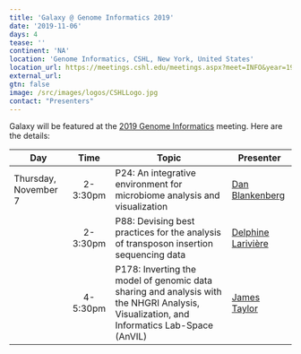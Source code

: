 ```yaml
---
title: 'Galaxy @ Genome Informatics 2019'
date: '2019-11-06'
days: 4
tease: ''
continent: 'NA'
location: 'Genome Informatics, CSHL, New York, United States'
location_url: https://meetings.cshl.edu/meetings.aspx?meet=INFO&year=19
external_url: 
gtn: false
image: /src/images/logos/CSHLLogo.jpg
contact: "Presenters"
---
```


Galaxy will be featured at the [2019 Genome Informatics](https://meetings.cshl.edu/abstracts.aspx?meet=INFO&year=19) meeting.  Here are the details:

| Day | Time | Topic | Presenter |
| ---- | :----: | ---- | ---- |
| Thursday, November 7 | 2-3:30pm | P24: An integrative environment for microbiome analysis and visualization | [Dan Blankenberg](/people/dan/) |
| | 2-3:30pm | P88: Devising best practices for the analysis of transposon insertion sequencing data | [Delphine Larivière](/people/delphine-lariviere/) |
| | 4-5:30pm | P178: Inverting the model of genomic data sharing and analysis with the NHGRI Analysis, Visualization, and Informatics Lab-Space (AnVIL) | [James Taylor](/people/james-taylor/) |

